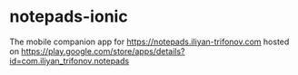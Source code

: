 # notepads-ionic
The mobile companion app for https://notepads.iliyan-trifonov.com hosted on https://play.google.com/store/apps/details?id=com.iliyan_trifonov.notepads
